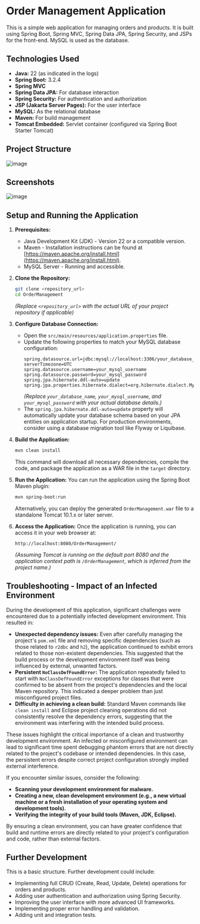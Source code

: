 # Order Management Application

This is a simple web application for managing orders and products. It is built using Spring Boot, Spring MVC, Spring Data JPA, Spring Security, and JSPs for the front-end. MySQL is used as the database.

## Technologies Used

* **Java:** 22 (as indicated in the logs)
* **Spring Boot:** 3.2.4
* **Spring MVC**
* **Spring Data JPA:** For database interaction
* **Spring Security:** For authentication and authorization
* **JSP (Jakarta Server Pages):** For the user interface
* **MySQL:** As the relational database
* **Maven:** For build management
* **Tomcat Embedded:** Servlet container (configured via Spring Boot Starter Tomcat)

## Project Structure

![image](https://github.com/user-attachments/assets/1cef6497-acf7-47ad-b253-0fe15f70d255)

## Screenshots 

![image](https://github.com/user-attachments/assets/f51faf4b-57cd-4fb2-95e9-5576d86ceff5)


## Setup and Running the Application

1.  **Prerequisites:**
    * Java Development Kit (JDK) - Version 22 or a compatible version.
    * Maven - Installation instructions can be found at [https://maven.apache.org/install.html](https://maven.apache.org/install.html).
    * MySQL Server - Running and accessible.

2.  **Clone the Repository:**
    ```bash
    git clone <repository_url>
    cd OrderManagement
    ```
    *(Replace `<repository_url>` with the actual URL of your project repository if applicable)*

3.  **Configure Database Connection:**
    * Open the `src/main/resources/application.properties` file.
    * Update the following properties to match your MySQL database configuration:
        ```properties
        spring.datasource.url=jdbc:mysql://localhost:3306/your_database_name?serverTimezone=UTC
        spring.datasource.username=your_mysql_username
        spring.datasource.password=your_mysql_password
        spring.jpa.hibernate.ddl-auto=update
        spring.jpa.properties.hibernate.dialect=org.hibernate.dialect.MySQLDialect
        ```
        *(Replace `your_database_name`, `your_mysql_username`, and `your_mysql_password` with your actual database details.)*
    * The `spring.jpa.hibernate.ddl-auto=update` property will automatically update your database schema based on your JPA entities on application startup. For production environments, consider using a database migration tool like Flyway or Liquibase.

4.  **Build the Application:**
    ```bash
    mvn clean install
    ```
    This command will download all necessary dependencies, compile the code, and package the application as a WAR file in the `target` directory.

5.  **Run the Application:**
    You can run the application using the Spring Boot Maven plugin:
    ```bash
    mvn spring-boot:run
    ```
    Alternatively, you can deploy the generated `OrderManagement.war` file to a standalone Tomcat 10.1.x or later server.

6.  **Access the Application:**
    Once the application is running, you can access it in your web browser at:
    ```
    http://localhost:8080/OrderManagement/
    ```
    *(Assuming Tomcat is running on the default port 8080 and the application context path is `/OrderManagement`, which is inferred from the project name.)*

## Troubleshooting - Impact of an Infected Environment

During the development of this application, significant challenges were encountered due to a potentially infected development environment. This resulted in:

* **Unexpected dependency issues:** Even after carefully managing the project's `pom.xml` file and removing specific dependencies (such as those related to `r2dbc` and `h2`), the application continued to exhibit errors related to those non-existent dependencies. This suggested that the build process or the development environment itself was being influenced by external, unwanted factors.
* **Persistent `NoClassDefFoundError`:** The application repeatedly failed to start with `NoClassDefFoundError` exceptions for classes that were confirmed to be absent from the project's dependencies and the local Maven repository. This indicated a deeper problem than just misconfigured project files.
* **Difficulty in achieving a clean build:** Standard Maven commands like `clean install` and Eclipse project cleaning operations did not consistently resolve the dependency errors, suggesting that the environment was interfering with the intended build process.

These issues highlight the critical importance of a clean and trustworthy development environment. An infected or misconfigured environment can lead to significant time spent debugging phantom errors that are not directly related to the project's codebase or intended dependencies. In this case, the persistent errors despite correct project configuration strongly implied external interference.

If you encounter similar issues, consider the following:

* **Scanning your development environment for malware.**
* **Creating a new, clean development environment (e.g., a new virtual machine or a fresh installation of your operating system and development tools).**
* **Verifying the integrity of your build tools (Maven, JDK, Eclipse).**

By ensuring a clean environment, you can have greater confidence that build and runtime errors are directly related to your project's configuration and code, rather than external factors.

## Further Development

This is a basic structure. Further development could include:

* Implementing full CRUD (Create, Read, Update, Delete) operations for orders and products.
* Adding user authentication and authorization using Spring Security.
* Improving the user interface with more advanced UI frameworks.
* Implementing proper error handling and validation.
* Adding unit and integration tests.
